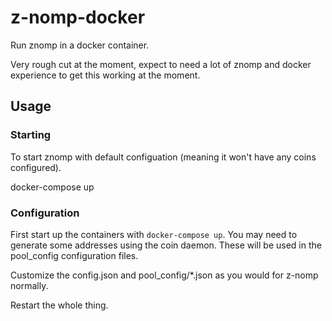 # z-nomp-docker
Run znomp in a docker container.

Very rough cut at the moment, expect to need a lot of znomp and docker experience to get this working at the moment.

## Usage
### Starting
To start znomp with default configuation (meaning it won't have any coins configured).

  docker-compose up
  
### Configuration

First start up the containers with ```docker-compose up```. You may need to generate some addresses using the coin daemon.
These will be used in the pool_config configuration files.

Customize the config.json and pool_config/*.json as you would for z-nomp normally.

Restart the whole thing.
